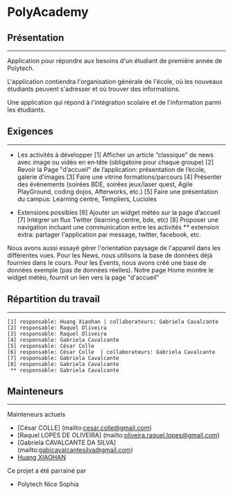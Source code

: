PolyAcademy
===========

## Présentation ##
------------------
Application pour répondre aux besoins d'un étudiant de première année de Polytech.

L'application contiendra l'organisation générale de l'école, où les nouveaux étudiants peuvent s'adresser et où trouver des informations. 

Une application qui répond à l'intégration scolaire et de l'information parmi les étudiants.

## Exigences ##
---------------
- Les activités à développer
    [1] Afficher un article “classique” de news avec image ou vidéo en en‐tête (obligatoire pour chaque groupe)
    [2] Revoir la Page "d’accueil" de l’application: présentation de l’école, galerie d’images
    [3] Faire une vitrine formations/parcours
    [4] Présenter des évènements (soirées BDE, soirées jeux/laser quest, Agile PlayGround, coding
      dojos, Afterworks, etc.)
    [5] Faire une présentation du campus: Learning centre, Templiers, Lucioles

- Extensions possibles
    [6] Ajouter un widget météo sur la page d’accueil
    [7] Intégrer un flux Twitter (learning centre, bde, etc)
    [8] Proposer une navigation incluant une communication entre les activités
     ** extension extra: partager l'application par message, twitter, facebook, etc.

Nous avons aussi essayé gérer l'orientation paysage de l'appareil dans les différentes vues.
Pour les News, nous utilisons la base de données déjà fournies dans le cours.
Pour les Events, nous avons créé une base de données exemple (pas de données réelles).
Notre page Home montre le widget météo, fournit un lien vers la page "d'accueil"

## Répartition du travail ##
----------------------------
    [1] responsable: Huang Xiaohan | collaborateurs: Gabriela Cavalcante
    [2] responsable: Raquel Oliveira
    [3] responsable: Raquel Oliveira
    [4] responsable: Gabriela Cavalcante
    [5] responsable: César Colle
    [6] responsable: César Colle  | collaborateurs: Gabriela Cavalcante
    [7] responsable: Gabriela Cavalcante
    [8] responsable: Gabriela Cavalcante
     ** responsable: Gabriela Cavalcante


## Mainteneurs ##
------------------

Mainteneurs actuels

* [César COLLE] (mailto:cesar.colle@gmail.com)
* [Raquel LOPES DE OLIVEIRA] (mailto:oliveira.raquel.lopes@gmail.com)
* [Gabriela CAVALCANTE DA SILVA] (mailto:gabicavalcantesilva@gmail.com)
* [Huang XIAOHAN](mailto:xiaohan.huang@etu.unice.fr)

Ce projet a été parrainé par

 * Polytech Nice Sophia
